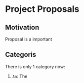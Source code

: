 # Project Proposals

## Motivation

Proposal is a important


## Categoris

There is only 1 category now:

1. `An`: The 